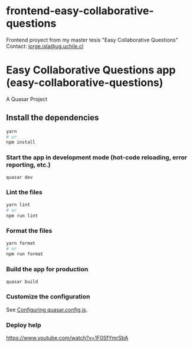 # frontend-easy-collaborative-questions

Frontend proyect from my master tesis "Easy Collaborative Questions"
Contact: jorge.isla@ug.uchile.cl

# Easy Collaborative Questions app (easy-collaborative-questions)

A Quasar Project

## Install the dependencies

```bash
yarn
# or
npm install
```

### Start the app in development mode (hot-code reloading, error reporting, etc.)

```bash
quasar dev
```

### Lint the files

```bash
yarn lint
# or
npm run lint
```

### Format the files

```bash
yarn format
# or
npm run format
```

### Build the app for production

```bash
quasar build
```

### Customize the configuration

See [Configuring quasar.config.js](https://v2.quasar.dev/quasar-cli-vite/quasar-config-js).

### Deploy help

https://www.youtube.com/watch?v=1F0SfYmrSbA
